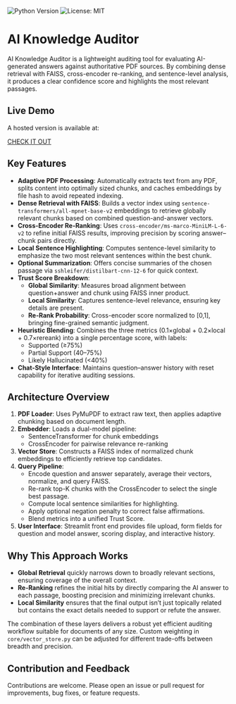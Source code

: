 ![Python Version](https://img.shields.io/badge/python-3.8%2B-blue) ![License: MIT](https://img.shields.io/badge/license-MIT-green)

# AI Knowledge Auditor

AI Knowledge Auditor is a lightweight auditing tool for evaluating AI-generated answers against authoritative PDF sources. By combining dense retrieval with FAISS, cross-encoder re-ranking, and sentence-level analysis, it produces a clear confidence score and highlights the most relevant passages.

## Live Demo
A hosted version is available at:

[CHECK IT OUT](https://ai-knowledge-auditor.streamlit.app/)

## Key Features

- **Adaptive PDF Processing**: Automatically extracts text from any PDF, splits content into optimally sized chunks, and caches embeddings by file hash to avoid repeated indexing.
- **Dense Retrieval with FAISS**: Builds a vector index using `sentence-transformers/all-mpnet-base-v2` embeddings to retrieve globally relevant chunks based on combined question-and-answer vectors.
- **Cross-Encoder Re-Ranking**: Uses `cross-encoder/ms-marco-MiniLM-L-6-v2` to refine initial FAISS results, improving precision by scoring answer–chunk pairs directly.
- **Local Sentence Highlighting**: Computes sentence-level similarity to emphasize the two most relevant sentences within the best chunk.
- **Optional Summarization**: Offers concise summaries of the chosen passage via `sshleifer/distilbart-cnn-12-6` for quick context.
- **Trust Score Breakdown**:
  - **Global Similarity**: Measures broad alignment between question+answer and chunk using FAISS inner product.
  - **Local Similarity**: Captures sentence-level relevance, ensuring key details are present.
  - **Re-Rank Probability**: Cross-encoder score normalized to [0,1], bringing fine-grained semantic judgment.
- **Heuristic Blending**: Combines the three metrics (0.1×global + 0.2×local + 0.7×rereank) into a single percentage score, with labels:
  - Supported (≥75%)
  - Partial Support (40–75%)
  - Likely Hallucinated (<40%)
- **Chat-Style Interface**: Maintains question–answer history with reset capability for iterative auditing sessions.

## Architecture Overview

1. **PDF Loader**: Uses PyMuPDF to extract raw text, then applies adaptive chunking based on document length.
2. **Embedder**: Loads a dual-model pipeline:
   - SentenceTransformer for chunk embeddings
   - CrossEncoder for pairwise relevance re-ranking
3. **Vector Store**: Constructs a FAISS index of normalized chunk embeddings to efficiently retrieve top candidates.
4. **Query Pipeline**:
   - Encode question and answer separately, average their vectors, normalize, and query FAISS.
   - Re-rank top-K chunks with the CrossEncoder to select the single best passage.
   - Compute local sentence similarities for highlighting.
   - Apply optional negation penalty to correct false affirmations.
   - Blend metrics into a unified Trust Score.
5. **User Interface**: Streamlit front end provides file upload, form fields for question and model answer, scoring display, and interactive history.

## Why This Approach Works

- **Global Retrieval** quickly narrows down to broadly relevant sections, ensuring coverage of the overall context.
- **Re-Ranking** refines the initial hits by directly comparing the AI answer to each passage, boosting precision and minimizing irrelevant chunks.
- **Local Similarity** ensures that the final output isn’t just topically related but contains the exact details needed to support or refute the answer.

The combination of these layers delivers a robust yet efficient auditing workflow suitable for documents of any size. Custom weighting in `core/vector_store.py` can be adjusted for different trade-offs between breadth and precision.

## Contribution and Feedback

Contributions are welcome. Please open an issue or pull request for improvements, bug fixes, or feature requests.
